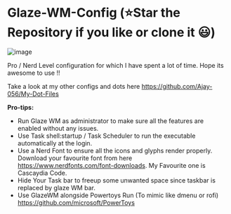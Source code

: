 # Glaze-WM-Config (⭐Star the Repository if you like or clone it 😃)

![image](https://github.com/Ajay-056/Glaze-WM-Config/assets/40629789/df28ef97-8380-44f5-8cbf-6e176b19a355)

Pro / Nerd Level configuration for which I have spent a lot of time. Hope its awesome to use !!

Take a look at my other configs and dots here <https://github.com/Ajay-056/My-Dot-Files>

**Pro-tips:** 
- Run Glaze WM as administrator to make sure all the features are enabled without any issues.
- Use Task shell:startup / Task Scheduler to run the executable automatically at the login.
- Use a Nerd Font to ensure all the icons and glyphs render properly. Download your favourite font from here <https://www.nerdfonts.com/font-downloads>. My Favourite one is Cascaydia Code.
- Hide Your Task bar to freeup some unwanted space since taskbar is replaced by glaze WM bar.
- Use GlazeWM alongside Powertoys Run (To mimic like dmenu or rofi) <https://github.com/microsoft/PowerToys>
